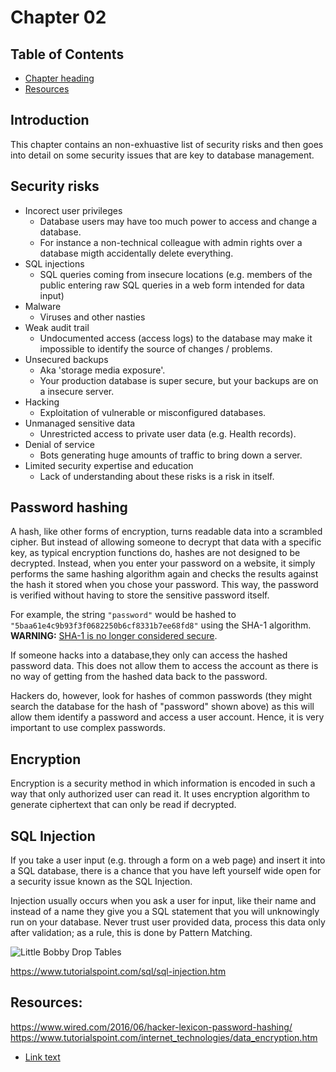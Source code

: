 # Chapter 02

## Table of Contents

* [Chapter heading](#chapter-heading)
* [Resources](#resources)

## Introduction

This chapter contains an non-exhuastive list of security risks and then goes into detail on some security issues that are key to database management.

## Security risks

* Incorect user privileges
  - Database users may have too much power to access and change a database.
  - For instance a non-technical colleague with admin rights over a database migth accidentally delete everything.
* SQL injections
  - SQL queries coming from insecure locations (e.g. members of the public entering raw SQL queries in a web form intended for data input)
* Malware
  - Viruses and other nasties
* Weak audit trail
  - Undocumented access (access logs) to the database may make it impossible to identify the source of changes / problems.
* Unsecured backups
  - Aka 'storage media exposure'.
  - Your production database is super secure, but your backups are on a insecure server.
* Hacking
  - Exploitation of vulnerable or misconfigured databases.
* Unmanaged sensitive data
  - Unrestricted access to private user data (e.g. Health records).
* Denial of service
  - Bots generating huge amounts of traffic to bring down a server.
* Limited security expertise and education
  - Lack of understanding about these risks is a risk in itself.

## Password hashing

A hash, like other forms of encryption, turns readable data into a scrambled cipher. But instead of allowing someone to decrypt that data with a specific key, as typical encryption functions do, hashes are not designed to be decrypted. Instead, when you enter your password on a website, it simply performs the same hashing algorithm again and checks the results against the hash it stored when you chose your password. This way, the password is verified without having to store the sensitive password itself.

For example, the string `"password"` would be hashed to `"5baa61e4c9b93f3f0682250b6cf8331b7ee68fd8"` using the SHA-1 algorithm. **WARNING:** [SHA-1 is no longer considered secure](https://en.wikipedia.org/wiki/SHA-1).

If someone hacks into a database,they only can access the hashed password data. This does not allow them to access the account as there is no way of getting from the hashed data back to the password.

Hackers do, however, look for hashes of common passwords (they might search the database for the hash of "password" shown above) as this will allow them identify a password and access a user account. Hence, it is very important to use complex passwords.

## Encryption

Encryption is a security method in which information is encoded in such a way that only authorized user can read it. It uses encryption algorithm to generate ciphertext that can only be read if decrypted.

## SQL Injection

If you take a user input (e.g. through a form on a web page) and insert it into a SQL database, there is a chance that you have left yourself wide open for a security issue known as the SQL Injection.

Injection usually occurs when you ask a user for input, like their name and instead of a name they give you a SQL statement that you will unknowingly run on your database. Never trust user provided data, process this data only after validation; as a rule, this is done by Pattern Matching.

![Little Bobby Drop Tables]( https://imgs.xkcd.com/comics/exploits_of_a_mom.png)

https://www.tutorialspoint.com/sql/sql-injection.htm


## Resources:
https://www.wired.com/2016/06/hacker-lexicon-password-hashing/
https://www.tutorialspoint.com/internet_technologies/data_encryption.htm

* [Link text](http://www.example.co.uk/)
